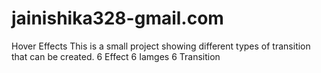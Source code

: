 # jainishika328-gmail.com
Hover Effects
This is a small project showing different types of transition that can be created.
6 Effect
6 Iamges
6 Transition
